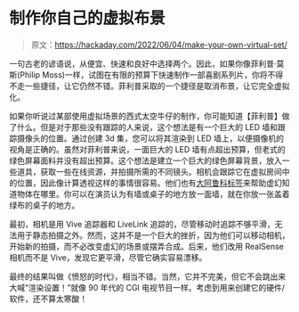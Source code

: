 # 制作你自己的虚拟布景

> 原文：<https://hackaday.com/2022/06/04/make-your-own-virtual-set/>

一句古老的谚语说，从便宜、快速和良好中选择两个。因此，如果你像菲利普·莫斯(Philip Moss)一样，试图在有限的预算下快速制作一部喜剧系列片，你将不得不走一些捷径，让它仍然不错。菲利普采取的一个捷径是取消布景，让它完全虚拟化。

如果你听说过某部使用虚拟场景的西式太空牛仔的制作，你可能知道【菲利普】做了什么。但是对于那些没有跟踪的人来说，这个想法是有一个巨大的 LED 墙和跟踪摄像头的位置。通过创建 3d 集，您可以将其渲染到 LED 墙上，以便摄像机的视角是正确的。虽然对菲利普来说，一面巨大的 LED 墙有点超出预算，但老式的绿色屏幕面料并没有超出预算。这个想法是建立一个巨大的绿色屏幕背景，放入一些道具，获取一些在线资源，并拍摄所需的不同镜头。相机会跟踪它在虚拟房间中的位置，因此像计算透视这样的事情很容易。他们也有[大阿鲁科标签](https://hackaday.com/tag/aruco/)来帮助虚幻知道物体在哪里。你可以在演员认为有墙或桌子的地方放一面墙，就在你放一张盖着绿布的桌子的地方。

最初，相机是用 Vive 追踪器和 LiveLink 追踪的，尽管移动时追踪不够平滑，无法用于静态拍摄之外。然而，这并不是一个巨大的挫折，因为他们可以移动相机，开始新的拍摄，而不必改变虚幻的场景或摆弄合成。后来，他们改用 RealSense 相机而不是 Vive，发现它更平滑，尽管它确实容易漂移。

最终的结果叫做《愤怒的时代》，相当不错。当然，它并不完美，但它不会跳出来大喊“渲染设置！”就像 90 年代的 CGI 电视节目一样。考虑到用来创建它的硬件/软件，还不算太寒酸！